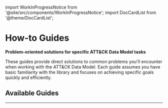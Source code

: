 import WorkInProgressNotice from '@site/src/components/WorkInProgressNotice';
import DocCardList from '@theme/DocCardList';

# How-to Guides

<WorkInProgressNotice />

**Problem-oriented solutions for specific ATT&CK Data Model tasks**

These guides provide direct solutions to common problems you'll encounter when working with the ATT&CK Data Model. Each guide assumes you have basic familiarity with the library and focuses on achieving specific goals quickly and efficiently.

## Available Guides

<DocCardList />

---
